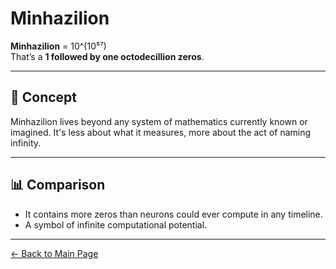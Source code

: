 # Minhazilion

**Minhazilion** = 10^(10⁵⁷)  
That’s a **1 followed by one octodecillion zeros**.

---

## 🧠 Concept

Minhazilion lives beyond any system of mathematics currently known or imagined. It's less about what it measures, more about the act of naming infinity.

---

## 📊 Comparison

- It contains more zeros than neurons could ever compute in any timeline.
- A symbol of infinite computational potential.

---

[← Back to Main Page](./)
